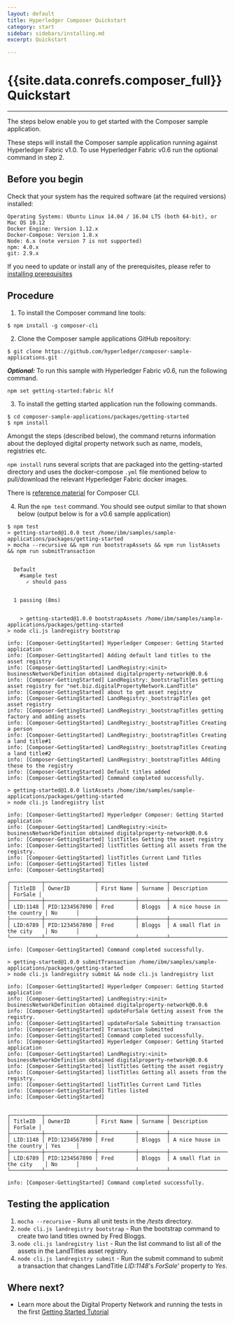 ```yaml
---
layout: default
title: Hyperledger Composer Quickstart
category: start
sidebar: sidebars/installing.md
excerpt: Quickstart

---
```


# {{site.data.conrefs.composer_full}} Quickstart

---

The steps below enable you to get started with the Composer sample application.

These steps will install the Composer sample application running against Hyperledger Fabric v1.0. To use Hyperledger Fabric v0.6 run the optional command in step 2.

## Before you begin

Check that your system has the required software (at the required versions) installed:

```
Operating Systems: Ubuntu Linux 14.04 / 16.04 LTS (both 64-bit), or Mac OS 10.12
Docker Engine: Version 1.12.x
Docker-Compose: Version 1.8.x
Node: 6.x (note version 7 is not supported)
npm: 4.0.x
git: 2.9.x
```

If you need to update or install any of the prerequisites, please refer to [installing prerequisites](../installing/prerequisites.md)

## Procedure

1. To install the Composer command line tools:
  ```
  $ npm install -g composer-cli
  ```
2. Clone the Composer sample applications GitHub repository:
  ```
  $ git clone https://github.com/hyperledger/composer-sample-applications.git
  ```
  ***Optional:*** To run this sample with Hyperledger Fabric v0.6, run the following command.
  ```
  npm set getting-started:fabric hlf
  ```
3. To install the getting started application run the following commands.
  ```
  $ cd composer-sample-applications/packages/getting-started
  $ npm install
  ```
  Amongst the steps (described below), the command returns information about the deployed digital property network such as name, models, registries etc.

  `npm install` runs several scripts that are packaged into the getting-started directory and uses the docker-compose `.yml` file mentioned below to pull/download the relevant Hyperledger Fabric docker images.

  There is [reference material](https://hyperledger.github.io/composer/reference/commands.html) for Composer CLI.

4. Run the `npm test` command. You should see output similar to that shown below (output below is for a v0.6 sample application)

```
$ npm test
> getting-started@1.0.0 test /home/ibm/samples/sample-applications/packages/getting-started
> mocha --recursive && npm run bootstrapAssets && npm run listAssets && npm run submitTransaction


  Default
    #sample test
      ✓ should pass


  1 passing (8ms)


    > getting-started@1.0.0 bootstrapAssets /home/ibm/samples/sample-applications/packages/getting-started
> node cli.js landregistry bootstrap

info: [Composer-GettingStarted] Hyperledger Composer: Getting Started application
info: [Composer-GettingStarted] Adding default land titles to the asset registry
info: [Composer-GettingStarted] LandRegistry:<init> businessNetworkDefinition obtained digitalproperty-network@0.0.6
info: [Composer-GettingStarted] LandRegistry:_bootstrapTitles getting asset registry for "net.biz.digitalPropertyNetwork.LandTitle"
info: [Composer-GettingStarted] about to get asset registry
info: [Composer-GettingStarted] LandRegistry:_bootstrapTitles got asset registry
info: [Composer-GettingStarted] LandRegistry:_bootstrapTitles getting factory and adding assets
info: [Composer-GettingStarted] LandRegistry:_bootstrapTitles Creating a person
info: [Composer-GettingStarted] LandRegistry:_bootstrapTitles Creating a land title#1
info: [Composer-GettingStarted] LandRegistry:_bootstrapTitles Creating a land title#2
info: [Composer-GettingStarted] LandRegistry:_bootstrapTitles Adding these to the registry
info: [Composer-GettingStarted] Default titles added
info: [Composer-GettingStarted] Command completed successfully.

> getting-started@1.0.0 listAssets /home/ibm/samples/sample-applications/packages/getting-started
> node cli.js landregistry list

info: [Composer-GettingStarted] Hyperledger Composer: Getting Started application
info: [Composer-GettingStarted] LandRegistry:<init> businessNetworkDefinition obtained digitalproperty-network@0.0.6
info: [Composer-GettingStarted] listTitles Getting the asset registry
info: [Composer-GettingStarted] listTitles Getting all assets from the registry.
info: [Composer-GettingStarted] listTitles Current Land Titles
info: [Composer-GettingStarted] Titles listed
info: [Composer-GettingStarted]

┌──────────┬────────────────┬────────────┬─────────┬─────────────────────────────┬─────────┐
│ TitleID  │ OwnerID        │ First Name │ Surname │ Description                 │ ForSale │
├──────────┼────────────────┼────────────┼─────────┼─────────────────────────────┼─────────┤
│ LID:1148 │ PID:1234567890 │ Fred       │ Bloggs  │ A nice house in the country │ No      │
├──────────┼────────────────┼────────────┼─────────┼─────────────────────────────┼─────────┤
│ LID:6789 │ PID:1234567890 │ Fred       │ Bloggs  │ A small flat in the city    │ No      │
└──────────┴────────────────┴────────────┴─────────┴─────────────────────────────┴─────────┘

info: [Composer-GettingStarted] Command completed successfully.

> getting-started@1.0.0 submitTransaction /home/ibm/samples/sample-applications/packages/getting-started
> node cli.js landregistry submit && node cli.js landregistry list

info: [Composer-GettingStarted] Hyperledger Composer: Getting Started application
info: [Composer-GettingStarted] LandRegistry:<init> businessNetworkDefinition obtained digitalproperty-network@0.0.6
info: [Composer-GettingStarted] updateForSale Getting assest from the registry.
info: [Composer-GettingStarted] updateForSale Submitting transaction
info: [Composer-GettingStarted] Transaction Submitted
info: [Composer-GettingStarted] Command completed successfully.
info: [Composer-GettingStarted] Hyperledger Composer: Getting Started application
info: [Composer-GettingStarted] LandRegistry:<init> businessNetworkDefinition obtained digitalproperty-network@0.0.6
info: [Composer-GettingStarted] listTitles Getting the asset registry
info: [Composer-GettingStarted] listTitles Getting all assets from the registry.
info: [Composer-GettingStarted] listTitles Current Land Titles
info: [Composer-GettingStarted] Titles listed
info: [Composer-GettingStarted]


┌──────────┬────────────────┬────────────┬─────────┬─────────────────────────────┬─────────┐
│ TitleID  │ OwnerID        │ First Name │ Surname │ Description                 │ ForSale │
├──────────┼────────────────┼────────────┼─────────┼─────────────────────────────┼─────────┤
│ LID:1148 │ PID:1234567890 │ Fred       │ Bloggs  │ A nice house in the country │ Yes     │
├──────────┼────────────────┼────────────┼─────────┼─────────────────────────────┼─────────┤
│ LID:6789 │ PID:1234567890 │ Fred       │ Bloggs  │ A small flat in the city    │ No      │
└──────────┴────────────────┴────────────┴─────────┴─────────────────────────────┴─────────┘

info: [Composer-GettingStarted] Command completed successfully.

```

## Testing the application

1. `mocha --recursive` - Runs all unit tests in the */tests* directory.
2. `node cli.js landregistry bootstrap` - Run the bootstrap command to create two land titles owned by Fred Bloggs.
3. `node cli.js landregistry list` - Run the list command to list all of the assets in the LandTitles asset registry.
4. `node cli.js landregistry submit` - Run the submit command to submit a transaction that changes LandTitle *LID:1148*'s *ForSale*' property to *Yes*.

## Where next?

* Learn more about the Digital Property Network and running the tests in the first [Getting Started Tutorial](../tutorials/getting-started-cmd-line.md)
